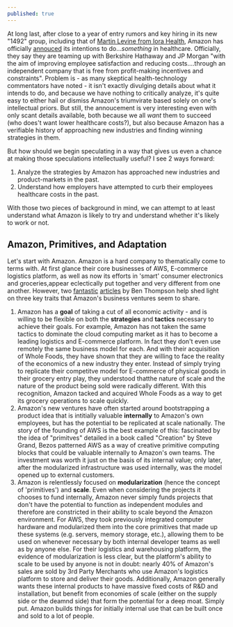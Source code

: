 ```yaml
---
published: true
---
```


At long last, after close to a year of entry rumors and key hiring in its new "1492" group, including that of [Martin Levine from Iora Health](https://www.beckershospitalreview.com/healthcare-information-technology/amazon-adds-top-iora-health-physician-to-healthcare-team.html), Amazon has officially [annouced](https://www.businesswire.com/news/home/20180130005676/en/Amazon-Berkshire-Hathaway-JPMorgan-Chase-partner-U.S) its intentions to do..._something_ in healthcare. Officially, they say they are teaming up with Berkshire Hathaway and JP Morgan "with the aim of improving employee satisfaction and reducing costs....through an independent company that is free from profit-making incentives and constraints". Problem is - as many skeptical health-technology commentators have noted - it isn't exactly divulging details about what it intends to do, and because we have nothing to critically analyze, it's quite easy to either hail or dismiss Amazon's triumvirate based solely on one's intellectual priors. But still, the annoucement is very interesting even with only scant details available, both because we all _want_ them to succeed (who does't want lower healthcare costs?), but also because Amazon has a verifiable history of approaching new industries and finding winning strategies in them. 

But how should we begin speculating in a way that gives us even a chance at making those speculations intellectually useful? I see 2 ways forward: 
1. Analyze the strategies by Amazon has approached new industries and product-markets in the past. 
2. Understand how employers have attempted to curb their employees healthcare costs in the past.

With those two pieces of background in mind, we can attempt to at least understand what Amazon is likely to try and understand whether it's likely to work or not. 

## Amazon, Primitives, and Adaptation

Let's start with Amazon. Amazon is a hard company to thematically come to terms with. At first glance their core businesses of AWS, E-commerce logistics platform, as well as now its efforts in 'smart' consumer electronics and groceries,appear eclectically put together and very different from one another.  However, two [fantastic](https://stratechery.com/2016/the-amazon-tax/) [articles](https://stratechery.com/2017/amazons-new-customer/) by Ben Thompson help shed light on three key traits that Amazon's business ventures seem to share. 

1. Amazon has a **goal** of taking a cut of all economic activity - and is willing to be flexible on both the **strategies** and **tactics** necessary to achieve their goals. For example, Amazon has not taken the same tactics to dominate the cloud computing market as it has to become a leading logistics and E-commerce platform. In fact they don't even use remotely the same business model for each. And with their acquisition of Whole Foods, they have shown that they are willing to face the reality of the economics of a new industry they enter. Instead of simply trying to replicate their competitve model for E-commerce of physical goods in their  grocery entry play, they understood thatthe nature of scale and the nature of the product being sold were radically different. With this recognition, Amazon tacked and acquired Whole Foods as a way to get its grocery operations to scale quickly. 
2. Amazon's new ventures have often started around bootstrapping a product idea that is intitially valuable **internally** to Amazon's own employees, but has the potential to be replicated at scale nationally. The story of the founding of AWS is the best example of this: fascinated by the idea of "primitves" detailed in a book called "Creation" by Steve Grand, Bezos patterned AWS as a way of creative primitive computing blocks that could be valuable internally to Amazon's own teams. The investment was worth it just on the basis of its internal value; only later, after the modularized infrastructure was used internally, was the model opened up to external customers. 
3. Amazon is relentlessly focused on **modularization** (hence the concept of 'primitives') and **scale**. Even when considering  the projects it chooses to fund internally, Amazon never simply funds projects that don't have the potential to function as independent modules and therefore are constricted in their ability to scale beyond the Amazon environment. For AWS, they took previously integrated computer hardware and modularized them into the core primitives that made up these systems (e.g. servers, memory storage, etc.), allowing them to be used on whenever necessary by both internal developer teams as well as by anyone else. For their logistics and warehousing platform, the evidence of modularization is less clear, but the platform's ability to scale to be used by anyone is not in doubt: nearly 40% of Amazon's sales are sold by 3rd Party Merchants who use Amazon's logistics platform to store and deliver their goods. Additionally, Amazon generally wants these internal products to have massive fixed costs of R&D and installation, but benefit from economies of scale (either on the supply side or the deamnd side) that form the potential for a deep moat. Simply put. Amazon builds things for initially internal use that can be built once and sold to a lot of people.





